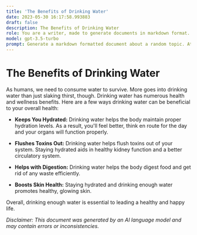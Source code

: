 ```yaml
---
title: 'The Benefits of Drinking Water'
date: 2023-05-30 16:17:58.993883
draft: false
description: The Benefits of Drinking Water
role: You are a writer, made to generate documents in markdown format. It is very important that all of the documents you generate are in valid markdown format.
model: gpt-3.5-turbo
prompt: Generate a markdown formatted document about a random topic. At the bottom, include a disclaimer explaining that the document was generated by you. The first line of the document should be the title. Make sure that the entire document is in proper markdown format, using a mix of various tags to make the document visually appealing.
---
```


# The Benefits of Drinking Water
As humans, we need to consume water to survive. More goes into drinking water than just slaking thirst, though. Drinking water has numerous health and wellness benefits. Here are a few ways drinking water can be beneficial to your overall health:

- **Keeps You Hydrated:** Drinking water helps the body maintain proper hydration levels. As a result, you'll feel better, think en route for the day and your organs will function properly.

- **Flushes Toxins Out:** Drinking water helps flush toxins out of your system. Staying hydrated aids in healthy kidney function and a better circulatory system.

- **Helps with Digestion:** Drinking water helps the body digest food and get rid of any waste efficiently.

- **Boosts Skin Health:** Staying hydrated and drinking enough water promotes healthy, glowing skin.

Overall, drinking enough water is essential to leading a healthy and happy life.

*Disclaimer: This document was generated by an AI language model and may contain errors or inconsistencies.*